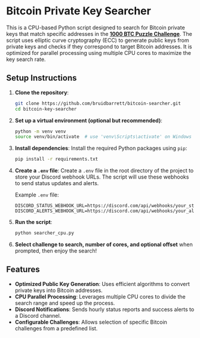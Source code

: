# Bitcoin Private Key Searcher

This is a CPU-based Python script designed to search for Bitcoin private keys that match specific addresses in the **[1000 BTC Puzzle Challenge](https://privatekeys.puzzle.com/)**. The script uses elliptic curve cryptography (ECC) to generate public keys from private keys and checks if they correspond to target Bitcoin addresses. It is optimized for parallel processing using multiple CPU cores to maximize the key search rate.

## Setup Instructions

1. **Clone the repository**:
    ```bash
    git clone https://github.com/bruidbarrett/bitcoin-searcher.git
    cd bitcoin-key-searcher
    ```

2. **Set up a virtual environment (optional but recommended)**:
    ```bash
    python -m venv venv
    source venv/bin/activate  # use 'venv\Scripts\activate' on Windows
    ```

3. **Install dependencies**:
    Install the required Python packages using `pip`:
    ```bash
    pip install -r requirements.txt
    ```

4. **Create a `.env` file**:
    Create a `.env` file in the root directory of the project to store your Discord webhook URLs. The script will use these webhooks to send status updates and alerts.
    
    Example `.env` file:
    ```env
    DISCORD_STATUS_WEBHOOK_URL=https://discord.com/api/webhooks/your_status_webhook
    DISCORD_ALERTS_WEBHOOK_URL=https://discord.com/api/webhooks/your_alerts_webhook
    ```

5. **Run the script**:
    ```bash
    python searcher_cpu.py
    ```

6. **Select challenge to search, number of cores, and optional offset**
    when prompted, then enjoy the search!

## Features

- **Optimized Public Key Generation**: Uses efficient algorithms to convert private keys into Bitcoin addresses.
- **CPU Parallel Processing**: Leverages multiple CPU cores to divide the search range and speed up the process.
- **Discord Notifications**: Sends hourly status reports and success alerts to a Discord channel.
- **Configurable Challenges**: Allows selection of specific Bitcoin challenges from a predefined list.
